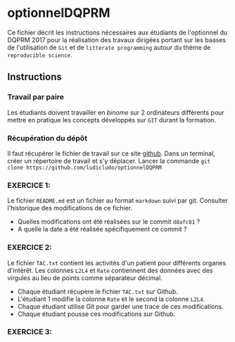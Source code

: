 # optionnelDQPRM

Ce fichier décrit les instructions nécessaires aux étudiants de l'optionnel du DQPRM 2017 pour la réalisation des travaux dirigées portant sur les baases de l'utilisation de `Git` et de `litterate programming` autour du thème de `reproducible science`.

## Instructions

### Travail par paire
Les étudiants doivent travailler en *binome* sur 2 ordinateurs différents pour mettre en pratique les concepts développés sur `GIT` durant la formation.
### Récupération du dépôt
Il faut récupérer le fichier de travail sur ce site [github](https://github.com/ludicludo/optionnelDQPRM).
Dans un terminal, créer un répertoire de travail et s'y déplacer. Lancer la commande `git clone https://github.com/ludicludo/optionnelDQPRM`

### EXERCICE 1:
Le fichier `README.md` est un fichier au format `markdown` suivi par git.
Consulter l'historique des modifications de ce fichier.
- Quelles modifications ont été réalisées sur le commit `d8afc81` ?
- A quelle la date a été réalisée spécifiquement ce commit ?

### EXERCICE 2:

Le fichier `TAC.txt` contient les activités d'un patient pour différents organes d'intérêt. Les colonnes `L2L4` et `Rate` contiennent des données avec des virgules au lieu de points comme séparateur décimal. 

- Chaque étudiant récupère le fichier `TAC.txt` sur Github.
- L'étudiant 1 modifie la colonne `Rate` et le second la colonne `L2L4`.
- Chaque étudiant utilise Git pour garder une trace de ces modifications.
- Chaque étudiant pousse ces modifications sur Github.

### EXERCICE 3:

